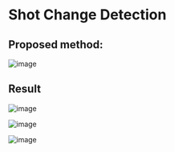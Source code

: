 # Shot Change Detection 


## Proposed method:


![image](https://user-images.githubusercontent.com/48765431/127851495-0c0d5ea8-d92f-40a6-b4de-269ad7fcc07a.png)


## Result 

![image](https://user-images.githubusercontent.com/48765431/127851679-24e14deb-3a0b-4a1a-8ddf-86de6b960082.png)

![image](https://user-images.githubusercontent.com/48765431/127851736-b97ffa0f-2000-4566-9738-efd873e6936b.png)

![image](https://user-images.githubusercontent.com/48765431/127851758-e38010bf-9d19-4a7f-92ab-a09c8a15772c.png)

